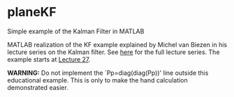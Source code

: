 # planeKF
Simple example of the Kalman Filter in MATLAB

MATLAB realization of the KF example explained by Michel van Biezen in his lecture series on the Kalman filter. See [here](https://www.youtube.com/playlist?list=PLX2gX-ftPVXU3oUFNATxGXY90AULiqnWT) for the full lecture series. The example starts at [Lecture 27](https://www.youtube.com/playlist?list=PLX2gX-ftPVXU3oUFNATxGXY90AULiqnWT).

**WARNING:** Do not implement the `Pp=diag(diag(Pp))' line outside this educational example. This is only to make the hand calculation demonstrated easier.
